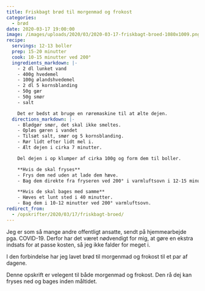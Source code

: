 ```yaml
---
title: Friskbagt brød til morgenmad og frokost
categories:
  - brød
date: 2020-03-17 19:00:00
image: /images/uploads/2020/03/2020-03-17-friskbagt-broed-1080x1009.png
recipe:
  servings: 12-13 boller
  prep: 15-20 minutter
  cook: 10-15 minutter ved 200°
  ingredients_markdown: |-
    - 2 dl lunket vand
    - 400g hvedemel
    - 100g ølandshvedemel
    - 2 dl 5 kornsblanding
    - 50g gær
    - 50g smør
    - salt

    Det er bedst at bruge en røremaskine til at ælte dejen.
  directions_markdown: |-
    - Blødgør smør, det skal ikke smeltes.
    - Opløs gæren i vandet
    - Tilsæt salt, smør og 5 kornsblanding.
    - Rør lidt efter lidt mel i.
    - Ælt dejen i cirka 7 minutter.

    Del dejen i op klumper af cirka 100g og form dem til boller.

    **Hvis de skal fryses**
    - Frys dem ned uden at lade dem hæve.
    - Bag dem direkte fra fryseren ved 200° i varmluftsovn i 12-15 minutter.

    **Hvis de skal bages med samme**
    - Hæves et lunt sted i 40 minutter.
    - Bag dem i 10-12 minutter ved 200° varmluftsovn.
redirect_from:
  - /opskrifter/2020/03/17/friskbagt-broed/
---
```


Jeg er som så mange andre offentligt ansatte, sendt på hjemmearbejde pga. COVID-19. Derfor har det været nødvendigt for mig, at gøre en ekstra indsats for at passe kosten, så jeg ikke falder for meget i.

I den forbindelse har jeg lavet brød til morgenmad og frokost til et par af dagene.

Denne opskrift er velegent til både morgenmad og frokost. Den rå dej kan fryses ned og bages inden måltidet.
